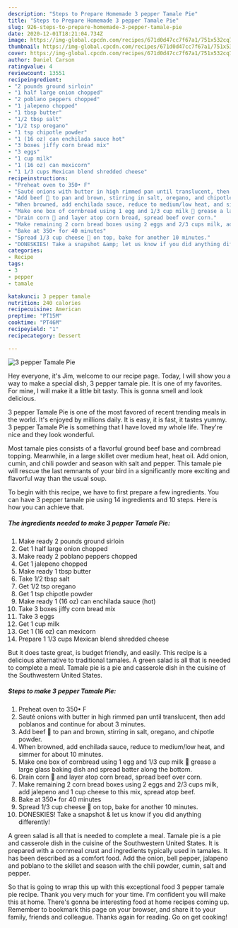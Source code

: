 ```yaml
---
description: "Steps to Prepare Homemade 3 pepper Tamale Pie"
title: "Steps to Prepare Homemade 3 pepper Tamale Pie"
slug: 926-steps-to-prepare-homemade-3-pepper-tamale-pie
date: 2020-12-01T18:21:04.734Z
image: https://img-global.cpcdn.com/recipes/671d0d47cc7f67a1/751x532cq70/3-pepper-tamale-pie-recipe-main-photo.jpg
thumbnail: https://img-global.cpcdn.com/recipes/671d0d47cc7f67a1/751x532cq70/3-pepper-tamale-pie-recipe-main-photo.jpg
cover: https://img-global.cpcdn.com/recipes/671d0d47cc7f67a1/751x532cq70/3-pepper-tamale-pie-recipe-main-photo.jpg
author: Daniel Carson
ratingvalue: 4
reviewcount: 13551
recipeingredient:
- "2 pounds ground sirloin"
- "1 half large onion chopped"
- "2 poblano peppers chopped"
- "1 jalepeno chopped"
- "1 tbsp butter"
- "1/2 tbsp salt"
- "1/2 tsp oregano"
- "1 tsp chipotle powder"
- "1 (16 oz) can enchilada sauce hot"
- "3 boxes jiffy corn bread mix"
- "3 eggs"
- "1 cup milk"
- "1 (16 oz) can mexicorn"
- "1 1/3 cups Mexican blend shredded cheese"
recipeinstructions:
- "Preheat oven to 350• F"
- "Sauté onions with butter in high rimmed pan until translucent, then add poblanos and continue for about 3 minutes."
- "Add beef 🥩 to pan and brown, stirring in salt, oregano, and chipotle powder."
- "When browned, add enchilada sauce, reduce to medium/low heat, and simmer for about 10 minutes."
- "Make one box of cornbread using 1 egg and 1/3 cup milk 🥛 grease a large glass baking dish and spread batter along the bottom."
- "Drain corn 🌽 and layer atop corn bread, spread beef over corn."
- "Make remaining 2 corn bread boxes using 2 eggs and 2/3 cups milk, add jalepeno and 1 cup cheese to this mix, spread atop beef."
- "Bake at 350• for 40 minutes"
- "Spread 1/3 cup cheese 🧀 on top, bake for another 10 minutes."
- "DONESKIES! Take a snapshot &amp; let us know if you did anything differently!"
categories:
- Recipe
tags:
- 3
- pepper
- tamale

katakunci: 3 pepper tamale 
nutrition: 240 calories
recipecuisine: American
preptime: "PT15M"
cooktime: "PT46M"
recipeyield: "1"
recipecategory: Dessert

---
```



![3 pepper Tamale Pie](https://img-global.cpcdn.com/recipes/671d0d47cc7f67a1/751x532cq70/3-pepper-tamale-pie-recipe-main-photo.jpg)

Hey everyone, it's Jim, welcome to our recipe page. Today, I will show you a way to make a special dish, 3 pepper tamale pie. It is one of my favorites. For mine, I will make it a little bit tasty. This is gonna smell and look delicious.

3 pepper Tamale Pie is one of the most favored of recent trending meals in the world. It's enjoyed by millions daily. It is easy, it is fast, it tastes yummy. 3 pepper Tamale Pie is something that I have loved my whole life. They're nice and they look wonderful.

Most tamale pies consists of a flavorful ground beef base and cornbread topping. Meanwhile, in a large skillet over medium heat, heat oil. Add onion, cumin, and chili powder and season with salt and pepper. This tamale pie will rescue the last remnants of your bird in a significantly more exciting and flavorful way than the usual soup.


To begin with this recipe, we have to first prepare a few ingredients. You can have 3 pepper tamale pie using 14 ingredients and 10 steps. Here is how you can achieve that.

<!--inarticleads1-->

##### The ingredients needed to make 3 pepper Tamale Pie:

1. Make ready 2 pounds ground sirloin
1. Get 1 half large onion chopped
1. Make ready 2 poblano peppers chopped
1. Get 1 jalepeno chopped
1. Make ready 1 tbsp butter
1. Take 1/2 tbsp salt
1. Get 1/2 tsp oregano
1. Get 1 tsp chipotle powder
1. Make ready 1 (16 oz) can enchilada sauce (hot)
1. Take 3 boxes jiffy corn bread mix
1. Take 3 eggs
1. Get 1 cup milk
1. Get 1 (16 oz) can mexicorn
1. Prepare 1 1/3 cups Mexican blend shredded cheese


But it does taste great, is budget friendly, and easily. This recipe is a delicious alternative to traditional tamales. A green salad is all that is needed to complete a meal. Tamale pie is a pie and casserole dish in the cuisine of the Southwestern United States. 

<!--inarticleads2-->

##### Steps to make 3 pepper Tamale Pie:

1. Preheat oven to 350• F
1. Sauté onions with butter in high rimmed pan until translucent, then add poblanos and continue for about 3 minutes.
1. Add beef 🥩 to pan and brown, stirring in salt, oregano, and chipotle powder.
1. When browned, add enchilada sauce, reduce to medium/low heat, and simmer for about 10 minutes.
1. Make one box of cornbread using 1 egg and 1/3 cup milk 🥛 grease a large glass baking dish and spread batter along the bottom.
1. Drain corn 🌽 and layer atop corn bread, spread beef over corn.
1. Make remaining 2 corn bread boxes using 2 eggs and 2/3 cups milk, add jalepeno and 1 cup cheese to this mix, spread atop beef.
1. Bake at 350• for 40 minutes
1. Spread 1/3 cup cheese 🧀 on top, bake for another 10 minutes.
1. DONESKIES! Take a snapshot &amp; let us know if you did anything differently!


A green salad is all that is needed to complete a meal. Tamale pie is a pie and casserole dish in the cuisine of the Southwestern United States. It is prepared with a cornmeal crust and ingredients typically used in tamales. It has been described as a comfort food. Add the onion, bell pepper, jalapeno and poblano to the skillet and season with the chili powder, cumin, salt and pepper. 

So that is going to wrap this up with this exceptional food 3 pepper tamale pie recipe. Thank you very much for your time. I'm confident you will make this at home. There's gonna be interesting food at home recipes coming up. Remember to bookmark this page on your browser, and share it to your family, friends and colleague. Thanks again for reading. Go on get cooking!
